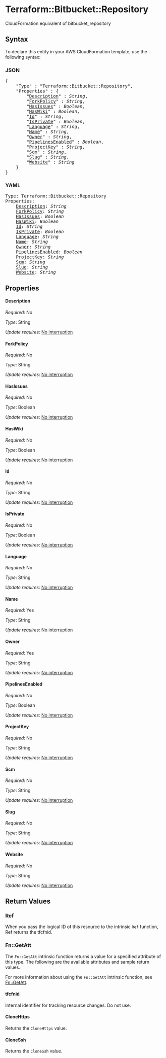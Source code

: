 # Terraform::Bitbucket::Repository

CloudFormation equivalent of bitbucket_repository

## Syntax

To declare this entity in your AWS CloudFormation template, use the following syntax:

### JSON

<pre>
{
    "Type" : "Terraform::Bitbucket::Repository",
    "Properties" : {
        "<a href="#description" title="Description">Description</a>" : <i>String</i>,
        "<a href="#forkpolicy" title="ForkPolicy">ForkPolicy</a>" : <i>String</i>,
        "<a href="#hasissues" title="HasIssues">HasIssues</a>" : <i>Boolean</i>,
        "<a href="#haswiki" title="HasWiki">HasWiki</a>" : <i>Boolean</i>,
        "<a href="#id" title="Id">Id</a>" : <i>String</i>,
        "<a href="#isprivate" title="IsPrivate">IsPrivate</a>" : <i>Boolean</i>,
        "<a href="#language" title="Language">Language</a>" : <i>String</i>,
        "<a href="#name" title="Name">Name</a>" : <i>String</i>,
        "<a href="#owner" title="Owner">Owner</a>" : <i>String</i>,
        "<a href="#pipelinesenabled" title="PipelinesEnabled">PipelinesEnabled</a>" : <i>Boolean</i>,
        "<a href="#projectkey" title="ProjectKey">ProjectKey</a>" : <i>String</i>,
        "<a href="#scm" title="Scm">Scm</a>" : <i>String</i>,
        "<a href="#slug" title="Slug">Slug</a>" : <i>String</i>,
        "<a href="#website" title="Website">Website</a>" : <i>String</i>
    }
}
</pre>

### YAML

<pre>
Type: Terraform::Bitbucket::Repository
Properties:
    <a href="#description" title="Description">Description</a>: <i>String</i>
    <a href="#forkpolicy" title="ForkPolicy">ForkPolicy</a>: <i>String</i>
    <a href="#hasissues" title="HasIssues">HasIssues</a>: <i>Boolean</i>
    <a href="#haswiki" title="HasWiki">HasWiki</a>: <i>Boolean</i>
    <a href="#id" title="Id">Id</a>: <i>String</i>
    <a href="#isprivate" title="IsPrivate">IsPrivate</a>: <i>Boolean</i>
    <a href="#language" title="Language">Language</a>: <i>String</i>
    <a href="#name" title="Name">Name</a>: <i>String</i>
    <a href="#owner" title="Owner">Owner</a>: <i>String</i>
    <a href="#pipelinesenabled" title="PipelinesEnabled">PipelinesEnabled</a>: <i>Boolean</i>
    <a href="#projectkey" title="ProjectKey">ProjectKey</a>: <i>String</i>
    <a href="#scm" title="Scm">Scm</a>: <i>String</i>
    <a href="#slug" title="Slug">Slug</a>: <i>String</i>
    <a href="#website" title="Website">Website</a>: <i>String</i>
</pre>

## Properties

#### Description

_Required_: No

_Type_: String

_Update requires_: [No interruption](https://docs.aws.amazon.com/AWSCloudFormation/latest/UserGuide/using-cfn-updating-stacks-update-behaviors.html#update-no-interrupt)

#### ForkPolicy

_Required_: No

_Type_: String

_Update requires_: [No interruption](https://docs.aws.amazon.com/AWSCloudFormation/latest/UserGuide/using-cfn-updating-stacks-update-behaviors.html#update-no-interrupt)

#### HasIssues

_Required_: No

_Type_: Boolean

_Update requires_: [No interruption](https://docs.aws.amazon.com/AWSCloudFormation/latest/UserGuide/using-cfn-updating-stacks-update-behaviors.html#update-no-interrupt)

#### HasWiki

_Required_: No

_Type_: Boolean

_Update requires_: [No interruption](https://docs.aws.amazon.com/AWSCloudFormation/latest/UserGuide/using-cfn-updating-stacks-update-behaviors.html#update-no-interrupt)

#### Id

_Required_: No

_Type_: String

_Update requires_: [No interruption](https://docs.aws.amazon.com/AWSCloudFormation/latest/UserGuide/using-cfn-updating-stacks-update-behaviors.html#update-no-interrupt)

#### IsPrivate

_Required_: No

_Type_: Boolean

_Update requires_: [No interruption](https://docs.aws.amazon.com/AWSCloudFormation/latest/UserGuide/using-cfn-updating-stacks-update-behaviors.html#update-no-interrupt)

#### Language

_Required_: No

_Type_: String

_Update requires_: [No interruption](https://docs.aws.amazon.com/AWSCloudFormation/latest/UserGuide/using-cfn-updating-stacks-update-behaviors.html#update-no-interrupt)

#### Name

_Required_: Yes

_Type_: String

_Update requires_: [No interruption](https://docs.aws.amazon.com/AWSCloudFormation/latest/UserGuide/using-cfn-updating-stacks-update-behaviors.html#update-no-interrupt)

#### Owner

_Required_: Yes

_Type_: String

_Update requires_: [No interruption](https://docs.aws.amazon.com/AWSCloudFormation/latest/UserGuide/using-cfn-updating-stacks-update-behaviors.html#update-no-interrupt)

#### PipelinesEnabled

_Required_: No

_Type_: Boolean

_Update requires_: [No interruption](https://docs.aws.amazon.com/AWSCloudFormation/latest/UserGuide/using-cfn-updating-stacks-update-behaviors.html#update-no-interrupt)

#### ProjectKey

_Required_: No

_Type_: String

_Update requires_: [No interruption](https://docs.aws.amazon.com/AWSCloudFormation/latest/UserGuide/using-cfn-updating-stacks-update-behaviors.html#update-no-interrupt)

#### Scm

_Required_: No

_Type_: String

_Update requires_: [No interruption](https://docs.aws.amazon.com/AWSCloudFormation/latest/UserGuide/using-cfn-updating-stacks-update-behaviors.html#update-no-interrupt)

#### Slug

_Required_: No

_Type_: String

_Update requires_: [No interruption](https://docs.aws.amazon.com/AWSCloudFormation/latest/UserGuide/using-cfn-updating-stacks-update-behaviors.html#update-no-interrupt)

#### Website

_Required_: No

_Type_: String

_Update requires_: [No interruption](https://docs.aws.amazon.com/AWSCloudFormation/latest/UserGuide/using-cfn-updating-stacks-update-behaviors.html#update-no-interrupt)

## Return Values

### Ref

When you pass the logical ID of this resource to the intrinsic `Ref` function, Ref returns the tfcfnid.

### Fn::GetAtt

The `Fn::GetAtt` intrinsic function returns a value for a specified attribute of this type. The following are the available attributes and sample return values.

For more information about using the `Fn::GetAtt` intrinsic function, see [Fn::GetAtt](https://docs.aws.amazon.com/AWSCloudFormation/latest/UserGuide/intrinsic-function-reference-getatt.html).

#### tfcfnid

Internal identifier for tracking resource changes. Do not use.

#### CloneHttps

Returns the <code>CloneHttps</code> value.

#### CloneSsh

Returns the <code>CloneSsh</code> value.

